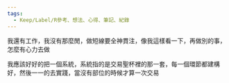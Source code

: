 ```yaml
---
tags:
  - Keep/Label/R參考、想法、心得、筆記、紀錄
---
```


我還有工作，我沒有那麼閒，做短線要全神貫注，像我這樣看一下，再做別的事，怎麼有心力去做

我應該好好的把一個系統，系統指的是交易聖杯裡的那一套，每一個環節都建構好，然後一一的去實踐，當沒有部位的時候才算一次交易